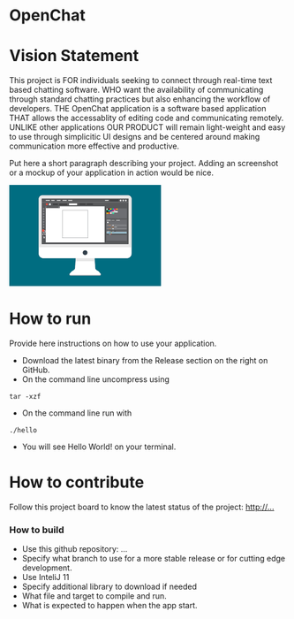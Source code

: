 # OpenChat

# Vision Statement
This project is FOR individuals seeking to connect through real-time text based chatting software. WHO want 
the availability of communicating through standard chatting practices but also enhancing the workflow of developers.
THE OpenChat application is a software based application THAT allows the accessablity of editing code and communicating remotely.
UNLIKE other applications OUR PRODUCT will remain light-weight and easy to use through simplicitic UI designs and be centered around
making communication more effective and productive.


Put here a short paragraph describing your project. 
Adding an screenshot or a mockup of your application in action would be nice.  

![This is a screenshot.](images.png)
# How to run
Provide here instructions on how to use your application.   
- Download the latest binary from the Release section on the right on GitHub.  
- On the command line uncompress using
```
tar -xzf  
```
- On the command line run with
```
./hello
```
- You will see Hello World! on your terminal. 

# How to contribute
Follow this project board to know the latest status of the project: [http://...]([http://...])  

### How to build
- Use this github repository: ... 
- Specify what branch to use for a more stable release or for cutting edge development.  
- Use InteliJ 11
- Specify additional library to download if needed 
- What file and target to compile and run. 
- What is expected to happen when the app start. 
